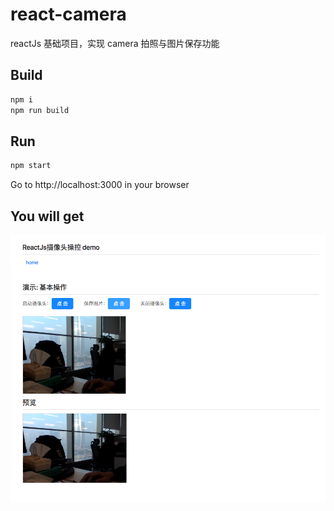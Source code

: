 # react-camera

reactJs 基础项目，实现 camera 拍照与图片保存功能

## Build

```bash
npm i
npm run build
```

## Run

```bash
npm start
```

Go to http://localhost:3000 in your browser

## You will get

![](/docs/demo.png)
